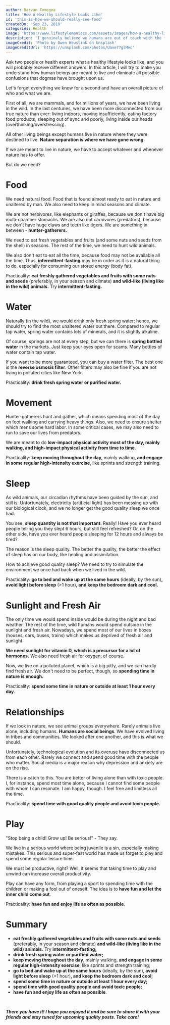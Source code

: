 ```yaml
---
author: Razvan Tomegea
title: 'How A Healthy Lifestyle Looks Like'
id: 'this-is-how-we-should-really-see-food'
createdOn: 'Sep 23, 2019'
categories: Health
image: 'https://www.lifestylemaniacs.com/assets/images/how-a-healthy-lifestyle-looks-like/_main.jpg'
description: 'I genuinely believe we humans are out of touch with the food on our plates or hands as few still eat at home or a good restaurant.'
imageCredit: 'Photo by Gwen Weustink on Unsplash'
imageCreditUrl: 'https://unsplash.com/photos/Uaxe77glMec'
---
```


Ask two people or health experts what a healthy lifestyle looks like, and you will probably receive different answers. In this article, I will try to make you understand how human beings are meant to live and eliminate all possible confusions that dogmas have brought upon us.

Let's forget everything we know for a second and have an overall picture of who and what we are.

First of all, we are mammals, and for millions of years, we have been living in the wild. In the last centuries, we have been more disconnected from our true nature than ever: living indoors, moving insufficiently, eating factory food products, sleeping out of sync and poorly, living inside our heads (overthinking/overstressing).

All other living beings except humans live in nature where they were destined to live. **Nature separation is where we have gone wrong.**

If we are meant to live in nature, we have to accept whatever and whenever nature has to offer.

But do we need?

# Food
We need natural food. Food that is found almost ready to eat in nature and unaltered by man. We also need to keep in mind seasons and climate.

We are not herbivores, like elephants or giraffes, because we don't have big multi-chamber stomachs. We are also not carnivores (predators), because we don't have huge claws and teeth like tigers. We are something in between - **hunter-gatherers.**

We need to eat fresh vegetables and fruits (and some nuts and seeds from the shell) in seasons. The rest of the time, we need to hunt wild animals.

We also don't eat to eat all the time, because food may not be available all the time. Thus, **intermittent-fasting** may be in order as it is a natural thing to do, especially for consuming our stored energy (body fat).

Practicality: **eat freshly gathered vegetables and fruits with some nuts and seeds** (preferably, in your season and climate) **and wild-like (living like in the wild) animals.** Try **intermittent-fasting.**

# Water
Naturally (in the wild), we would drink only fresh spring water; hence, we should try to find the most unaltered water out there. Compared to regular tap water, spring water contains lots of minerals, and it is slightly alkaline.

Of course, springs are not at every step, but we can there is **spring bottled water** in the markets. Just keep your eyes open for scams. Many bottles of water contain tap water.

If you want to be more guaranteed, you can buy a water filter. The best one is the **reverse osmosis filter**. Other filters may also be fine if you are not living in polluted cities like New York.

Practicality: **drink fresh spring water or purified water.**

# Movement
Hunter-gatherers hunt and gather, which means spending most of the day on foot walking and carrying heavy things. Also, we need to ensure shelter which mens some hard labor. In some critical cases, we may also need to run to save our lives from predators.

We are meant to do **low-impact physical activity most of the day, mainly walking, and high-impact physical activity from time to time**.

Practicality: **keep moving throughout the day**, mainly walking, **and engage in some regular high-intensity exercise**, like sprints and strength training.

# Sleep
As wild animals, our circadian rhythms have been guided by the sun, and still is. Unfortunately, electricity (artificial light) has been messing up with our biological clock, and we no longer get the good quality sleep we once had.

You see, **sleep quantity is not that important**. Really! Have you ever heard people telling you they slept 6 hours, but still feel refreshed? Or, on the other side, have you ever heard people sleeping for 12 hours and always be tired?

The reason is the sleep quality.  The better the quality, the better the effect of sleep has on our body, like healing and assimilation.

How to achieve good quality sleep? We need to try to simulate the environment we once had back when we lived in the wild.

Practicality: **go to bed and wake up at the same hours** (ideally, by the sun)**, avoid light before sleep** (>1 hour)**, and keep the bedroom dark and cool.**

# Sunlight and Fresh Air
The only time we would spend inside would be during the night and bad weather. The rest of the time, wild humans would spend outside in the sunlight and fresh air. Nowadays, we spend most of our lives in boxes (houses, cars, buses, trains) which makes us deprived of fresh air and sunlight.

**We need sunlight for vitamin D, which is a precursor for a lot of hormones.** We also need fresh air for oxygen, of course.

Now, we live on a polluted planet, which is a big pitty, and we can hardly find fresh air. We don't need to be perfect, though, so **spending time in nature is enough.** 

Practicality: **spend some time in nature or outside at least 1 hour every day.**

# Relationships
If we look in nature, we see animal groups everywhere. Rarely animals live alone, including humans. **Humans are social beings**. We have evolved living in tribes and communities. We looked after one another, and this is what we should.

Unfortunately, technological evolution and its overuse have disconnected us from each other. Rarely we connect and spend good time with the people who matter. Social media is a major reason why depression and anxiety are on the rise.

There is a catch to this. You are better of living alone than with toxic people. I, for instance, spend most time alone, because I cannot find some people with whom I can resonate. I am happy, though. I feel free and limitless all the time.

Practicality: **spend time with good quality people and avoid toxic people.**

# Play
"Stop being a child! Grow up! Be serious!" - They say.

We live in a serious world where being juvenile is a sin, especially making mistakes. This serious and super-fast world has made us forget to play and spend some regular leisure time.

We must be productive, right? Well, it seems that taking time to play and unwind can increase overall productivity.

Play can have any form, from playing a sport to spending time with the children or making a fool out of oneself. The idea is to **have fun and let the inner child come out**.

Practicality: **have fun and enjoy life as often as possible**.

# Summary
-   **eat freshly gathered vegetables and fruits with some nuts and seeds** (preferably, in your season and climate) **and wild-like (living like in the wild) animals.** Try **intermittent-fasting;**
-   **drink fresh spring water or purified water;**
-   **keep moving throughout the day**, mainly walking, **and engage in some regular high-intensity exercise**, like sprints and strength training;
-   **go to bed and wake up at the same hours** (ideally, by the sun)**, avoid light before sleep** (>1 hour)**, and keep the bedroom dark and cool;**
-   **spend some time in nature or outside at least 1 hour every day;**
-   **spend time with good quality people and avoid toxic people;**
-   **have fun and enjoy life as often as possible**.

<br>

***There you have it! I hope you enjoyed it and be sure to share it with your friends and stay tuned for upcoming quality posts. Take care!***
